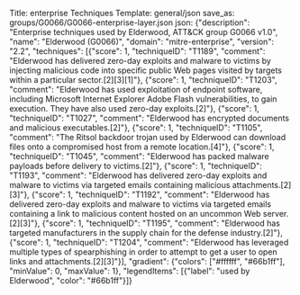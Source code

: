 Title: enterprise Techniques
Template: general/json
save_as: groups/G0066/G0066-enterprise-layer.json
json: {"description": "Enterprise techniques used by Elderwood, ATT&CK group G0066 v1.0", "name": "Elderwood (G0066)", "domain": "mitre-enterprise", "version": "2.2", "techniques": [{"score": 1, "techniqueID": "T1189", "comment": "Elderwood has delivered zero-day exploits and malware to victims by injecting malicious code into specific public Web pages visited by targets within a particular sector.[2][3][1]"}, {"score": 1, "techniqueID": "T1203", "comment": "Elderwood has used exploitation of endpoint software, including Microsoft Internet Explorer Adobe Flash vulnerabilities, to gain execution. They have also used zero-day exploits.[2]"}, {"score": 1, "techniqueID": "T1027", "comment": "Elderwood has encrypted documents and malicious executables.[2]"}, {"score": 1, "techniqueID": "T1105", "comment": "The Ritsol backdoor trojan used by Elderwood can download files onto a compromised host from a remote location.[4]"}, {"score": 1, "techniqueID": "T1045", "comment": "Elderwood has packed malware payloads before delivery to victims.[2]"}, {"score": 1, "techniqueID": "T1193", "comment": "Elderwood has delivered zero-day exploits and malware to victims via targeted emails containing malicious attachments.[2][3]"}, {"score": 1, "techniqueID": "T1192", "comment": "Elderwood has delivered zero-day exploits and malware to victims via targeted emails containing a link to malicious content hosted on an uncommon Web server.[2][3]"}, {"score": 1, "techniqueID": "T1195", "comment": "Elderwood has targeted manufacturers in the supply chain for the defense industry.[2]"}, {"score": 1, "techniqueID": "T1204", "comment": "Elderwood has leveraged multiple types of spearphishing in order to attempt to get a user to open links and attachments.[2][3]"}], "gradient": {"colors": ["#ffffff", "#66b1ff"], "minValue": 0, "maxValue": 1}, "legendItems": [{"label": "used by Elderwood", "color": "#66b1ff"}]}